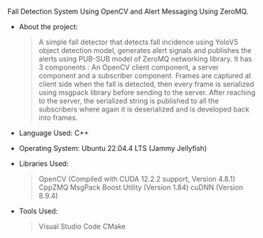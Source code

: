 Fall Detection System Using OpenCV and Alert Messaging Using ZeroMQ.
+ About the project:
  > A simple fall detector that detects fall incidence using YoloV5 object detection model, generates alert signals and publishes the alerts using PUB-SUB model of ZeroMQ networking library.
  > It has 3 components : An OpenCV client component, a server component and a subscriber component.
  > Frames are captured at client side when the fall is detected, then every frame is serialized using msgpack library before sending 
    to the server. 
  > After reaching to the server, the serialized string is published to all the subscribers where again it is deserialized and is 
    developed back into frames.

+ Language Used: C++

+ Operating System: Ubuntu 22.04.4 LTS (Jammy Jellyfish)

+ Libraries Used:
  > OpenCV (Compiled with CUDA 12.2.2 support, Version 4.8.1)
  > CppZMQ
  > MsgPack
  > Boost Utility (Version 1.84)
  > cuDNN (Version 8.9.4)

+ Tools Used:
  > Visual Studio Code
  > CMake 